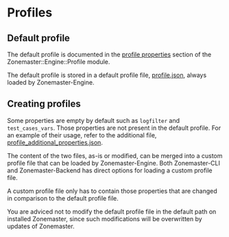 # Profiles

## Default profile

The default profile is documented in the [profile properties] section
of the Zonemaster::Engine::Profile module.

The default profile is stored in a default profile file, [profile.json],
always loaded by Zonemaster-Engine.

## Creating profiles

Some properties are empty by default such as `logfilter` and
`test_cases_vars`. Those properties are not present in the default
profile. For an example of their usage, refer to the additional file,
[profile_additional_properties.json].

The content of the two files, as-is or modified, can be merged into a custom
profile file that can be loaded by Zonemaster-Engine. Both Zonemaster-CLI and
Zonemaster-Backend has direct options for loading a custom profile file.

A custom profile file only has to contain those properties that are changed
in comparison to the default profile file.

You are adviced not to modify the default profile file in the default path on
installed Zonemaster, since such modifications will be overwritten by updates
of Zonemaster.


[profile.json]:                        ../share/profile.json
[profile_additional_properties.json]:  ../share/profile_additional_properties.json
[Profile properties]:                  https://metacpan.org/pod/Zonemaster::Engine::Profile#PROFILE-PROPERTIES
